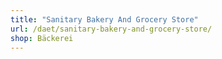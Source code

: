 ```yaml
---
title: "Sanitary Bakery And Grocery Store"
url: /daet/sanitary-bakery-and-grocery-store/
shop: Bäckerei
---
```

